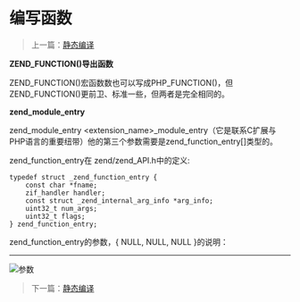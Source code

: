 # 编写函数

> 上一篇：[静态编译](<2.4.md>)

**ZEND_FUNCTION()导出函数**

ZEND\_FUNCTION()宏函数数也可以写成PHP\_FUNCTION()，但ZEND\_FUNCTION()更前卫、标准一些，但两者是完全相同的。



**zend\_module\_entry**

zend\_module\_entry \<extension\_name\>\_module\_entry（它是联系C扩展与PHP语言的重要纽带）他的第三个参数需要是zend\_function\_entry[]类型的。


zend\_function\_entry在 zend/zend\_API.h中的定义:
```
typedef struct _zend_function_entry {
	const char *fname;
	zif_handler handler;
	const struct _zend_internal_arg_info *arg_info;
	uint32_t num_args;
	uint32_t flags;
} zend_function_entry;
```
zend\_function\_entry的参数，{ NULL, NULL, NULL }的说明：

---

![参数](http://www.shuaigg.cn/public/image/uuid-note/WX20190822-161903.jpg)


> 下一篇：[静态编译](<2.4.md>)